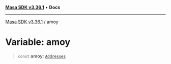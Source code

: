 [**Masa SDK v3.36.1**](../README.md) • **Docs**

***

[Masa SDK v3.36.1](../globals.md) / amoy

# Variable: amoy

> `const` **amoy**: [`Addresses`](../interfaces/Addresses.md)
